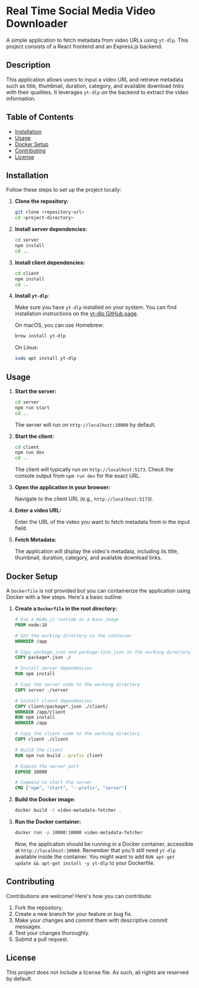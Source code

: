 # Real Time Social Media Video Downloader

A simple application to fetch metadata from video URLs using `yt-dlp`. This project consists of a React frontend and an Express.js backend.

## Description

This application allows users to input a video URL and retrieve metadata such as title, thumbnail, duration, category, and available download links with their qualities. It leverages `yt-dlp` on the backend to extract the video information.

## Table of Contents

- [Installation](#installation)
- [Usage](#usage)
- [Docker Setup](#docker-setup)
- [Contributing](#contributing)
- [License](#license)

## Installation

Follow these steps to set up the project locally:

1.  **Clone the repository:**

    ```bash
    git clone <repository-url>
    cd <project-directory>
    ```

2.  **Install server dependencies:**

    ```bash
    cd server
    npm install
    cd ..
    ```

3.  **Install client dependencies:**

    ```bash
    cd client
    npm install
    cd ..
    ```

4.  **Install `yt-dlp`**:

    Make sure you have `yt-dlp` installed on your system. You can find installation instructions on the [yt-dlp GitHub page](https://github.com/yt-dlp/yt-dlp).

    On macOS, you can use Homebrew:

    ```bash
    brew install yt-dlp
    ```

    On Linux:

    ```bash
    sudo apt install yt-dlp
    ```

## Usage

1.  **Start the server:**

    ```bash
    cd server
    npm run start
    cd ..
    ```

    The server will run on `http://localhost:10000` by default.

2.  **Start the client:**

    ```bash
    cd client
    npm run dev
    cd ..
    ```

    The client will typically run on `http://localhost:5173`.  Check the console output from `npm run dev` for the exact URL.

3.  **Open the application in your browser:**

    Navigate to the client URL (e.g., `http://localhost:5173`).

4.  **Enter a video URL:**

    Enter the URL of the video you want to fetch metadata from in the input field.

5.  **Fetch Metadata:**

    The application will display the video's metadata, including its title, thumbnail, duration, category, and available download links.

## Docker Setup

A `Dockerfile` is not provided but you can containerize the application using Docker with a few steps. Here's a basic outline:

1.  **Create a `Dockerfile` in the root directory:**

    ```dockerfile
    # Use a Node.js runtime as a base image
    FROM node:18

    # Set the working directory in the container
    WORKDIR /app

    # Copy package.json and package-lock.json to the working directory
    COPY package*.json ./

    # Install server dependencies
    RUN npm install

    # Copy the server code to the working directory
    COPY server ./server

    # Install client dependencies
    COPY client/package*.json ./client/
    WORKDIR /app/client
    RUN npm install
    WORKDIR /app

    # Copy the client code to the working directory
    COPY client ./client

    # Build the client
    RUN npm run build --prefix client

    # Expose the server port
    EXPOSE 10000

    # Command to start the server
    CMD ["npm", "start", "--prefix", "server"]
    ```

2.  **Build the Docker image:**

    ```bash
    docker build -t video-metadata-fetcher .
    ```

3.  **Run the Docker container:**

    ```bash
    docker run -p 10000:10000 video-metadata-fetcher
    ```

    Now, the application should be running in a Docker container, accessible at `http://localhost:10000`.  Remember that you'll still need `yt-dlp` available inside the container.  You might want to add `RUN apt-get update && apt-get install -y yt-dlp` to your Dockerfile.

## Contributing

Contributions are welcome!  Here's how you can contribute:

1.  Fork the repository.
2.  Create a new branch for your feature or bug fix.
3.  Make your changes and commit them with descriptive commit messages.
4.  Test your changes thoroughly.
5.  Submit a pull request.

## License

This project does not include a license file. As such, all rights are reserved by default.
